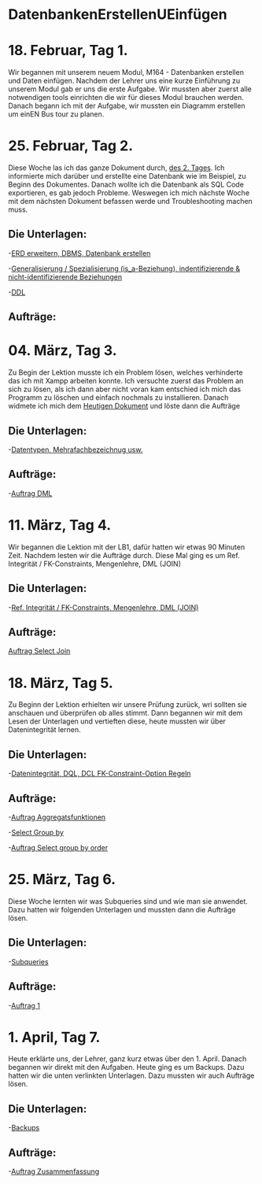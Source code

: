# DatenbankenErstellenUEinfügen

# 18. Februar, Tag 1.

Wir begannen mit unserem neuem Modul, M164 - Datenbanken erstellen und Daten einfügen. Nachdem der Lehrer uns eine kurze Einführung zu unserem Modul gab er uns die erste Aufgabe. Wir mussten aber zuerst alle notwendigen tools einrichten die wir für dieses Modul brauchen werden. Danach begann ich mit der Aufgabe, wir mussten ein Diagramm erstellen um einEN Bus tour zu planen. 

# 25. Februar, Tag 2.

Diese Woche las ich das ganze Dokument durch, [des 2. Tages](https://gitlab.com/harald.mueller/aktuelle.kurse/-/tree/master/m164). Ich informierte mich darüber und erstellte eine Datenbank wie im Beispiel, zu Beginn des Dokumentes. Danach wollte ich die Datenbank als SQL Code exportieren, es gab jedoch Probleme. Weswegen ich mich nächste Woche mit dem nächsten Dokument befassen werde und Troubleshooting machen muss.

## Die Unterlagen:

-[ERD erweitern, DBMS, Datenbank erstellen](https://gitlab.com/ch-tbz-it/Stud/m164/-/tree/main/2.Tag)

-[Generalisierung / Spezialisierung (is_a-Beziehung), indentifizierende & nicht-identifizierende Beziehungen](https://www.datenbank-grundlagen.de/beziehungen-datenbanken.html)

-[DDL](https://gitlab.com/ch-tbz-it/Stud/m164/-/blob/main/2.Tag/DDL_Intro.md)

## Aufträge:


# 04. März, Tag 3.

Zu Begin der Lektion musste ich ein Problem lösen, welches verhinderte das ich mit Xampp arbeiten konnte. Ich versuchte zuerst das Problem an sich zu lösen, als ich dann aber nicht voran kam entschied ich mich das Programm zu löschen und einfach nochmals zu installieren. Danach widmete ich mich dem [Heutigen Dokument](https://gitlab.com/ch-tbz-it/Stud/m164/-/tree/main/3.Tag#tag-3) und löste dann die Aufträge

## Die Unterlagen:

-[Datentypen, Mehrafachbezeichnug usw.](https://gitlab.com/ch-tbz-it/Stud/m164/-/tree/main/3.Tag#tag-3)

## Aufträge:
-[Auftrag DML](https://github.com/dgdecorso/DatenbankenErstellenUEinf-gen-/blob/main/T3A1.md)

# 11. März, Tag 4.

Wir begannen die Lektion mit der LB1, dafür hatten wir etwas 90 Minuten Zeit. Nachdem lesten wir die Aufträge durch. Diese Mal ging es um Ref. Integrität / FK-Constraints, Mengenlehre, DML (JOIN) 

## Die Unterlagen:

-[Ref. Integrität / FK-Constraints, Mengenlehre, DML (JOIN)](https://gitlab.com/ch-tbz-it/Stud/m164/-/tree/main/4.Tag)

## Aufträge:
[Auftrag Select Join](https://github.com/dgdecorso/DatenbankenErstellenUEinf-gen-/blob/main/T4A1.md)

# 18. März, Tag 5. 

Zu Beginn der Lektion erhielten wir unsere Prüfung zurück, wri sollten sie anschauen und überprüfen ob alles stimmt. Dann begannen wir mit dem Lesen der Unterlagen und vertieften diese, heute mussten wir über Datenintegrität lernen.

## Die Unterlagen:

-[Datenintegrität, DQL, DCL FK-Constraint-Option Regeln  ](https://gitlab.com/ch-tbz-it/Stud/m164/-/tree/main/5.Tag)

## Aufträge:
-[Auftrag Aggregatsfunktionen](https://github.com/dgdecorso/DatenbankenErstellenUEinf-gen-/blob/main/T5A1.md)

-[Select Group by](https://github.com/dgdecorso/DatenbankenErstellenUEinf-gen-/blob/main/T5A2.md)

-[Auftrag Select group by order](https://github.com/dgdecorso/DatenbankenErstellenUEinf-gen-/blob/main/T5A3.md)

# 25. März, Tag 6.

Diese Woche lernten wir was Subqueries sind und wie man sie anwendet. Dazu hatten wir folgenden Unterlagen und mussten dann die Aufträge lösen.

## Die Unterlagen:

-[Subqueries](https://gitlab.com/ch-tbz-it/Stud/m164/-/tree/main/6.Tag)

## Aufträge:
-[Auftrag 1](https://github.com/dgdecorso/DatenbankenErstellenUEinf-gen-/blob/main/T6A1.md)

# 1. April, Tag 7.

Heute erklärte uns, der Lehrer, ganz kurz etwas über den 1. April. Danach begannen wir direkt mit den Aufgaben. Heute ging es um Backups. Dazu hatten wir die unten verlinkten Unterlagen. Dazu mussten wir auch Aufträge lösen.

## Die Unterlagen:

-[Backups](https://github.com/dgdecorso/DatenbankenErstellenUEinfuegen/blob/main/T7A1.md)

## Aufträge:
-[Auftrag Zusammenfassung](https://github.com/dgdecorso/DatenbankenErstellenUEinfuegen/blob/main/T7A1.md)
